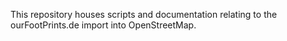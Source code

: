 This repository houses scripts and documentation relating to the
ourFootPrints.de import into OpenStreetMap.
